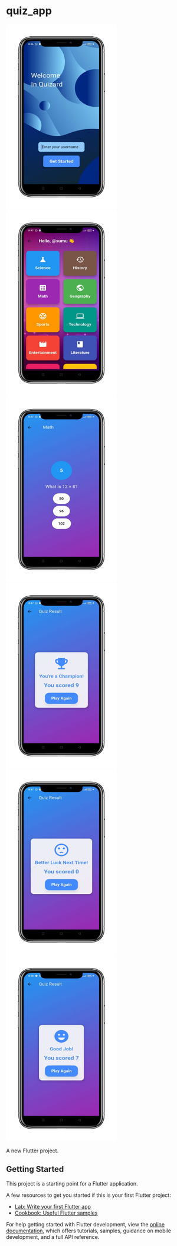 # quiz_app

<img src="https://raw.githubusercontent.com/jannat93/CODSOFT_quiz_app/main/assets/ss2.jpeg" alt="Screenshot 1" width="300" height="500">
<img src="https://raw.githubusercontent.com/jannat93/CODSOFT_quiz_app/main/assets/ss3.jpeg" alt="Screenshot 2" width="300" height="500">
<img src="https://raw.githubusercontent.com/jannat93/CODSOFT_quiz_app/main/assets/ss4.jpeg" alt="Screenshot 3" width="300" height="500">
<img src="https://raw.githubusercontent.com/jannat93/CODSOFT_quiz_app/main/assets/ss5.jpeg" alt="Screenshot 4" width="300" height="500">
<img src="https://raw.githubusercontent.com/jannat93/CODSOFT_quiz_app/main/assets/ss6.jpeg" alt="Screenshot 5" width="300" height="500">
<img src="https://raw.githubusercontent.com/jannat93/CODSOFT_quiz_app/main/assets/ss7.jpeg" alt="Screenshot 6" width="300" height="500">

A new Flutter project.

## Getting Started
This project is a starting point for a Flutter application.

A few resources to get you started if this is your first Flutter project:

- [Lab: Write your first Flutter app](https://docs.flutter.dev/get-started/codelab)
- [Cookbook: Useful Flutter samples](https://docs.flutter.dev/cookbook)

For help getting started with Flutter development, view the
[online documentation](https://docs.flutter.dev/), which offers tutorials,
samples, guidance on mobile development, and a full API reference.
